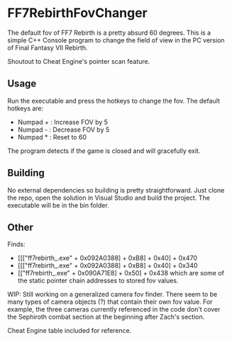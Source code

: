 # FF7RebirthFovChanger

The default fov of FF7 Rebirth is a pretty absurd 60 degrees. 
This is a simple C++ Console program to change the field of view in the PC version of Final Fantasy VII Rebirth.

Shoutout to Cheat Engine's pointer scan feature.

## Usage

Run the executable and press the hotkeys to change the fov. The default hotkeys are:

 - Numpad + : Increase FOV by 5
 - Numpad - : Decrease FOV by 5
 - Numpad * : Reset to 60

The program detects if the game is closed and will gracefully exit.

## Building

No external dependencies so building is pretty straightforward.
Just clone the repo, open the solution in Visual Studio and build the project.
The executable will be in the bin folder.

## Other

Finds: 
- [[["ff7rebirth_.exe" + 0x092A0388] + 0xB8] + 0x40] + 0x470
- [[["ff7rebirth_.exe" + 0x092A0388] + 0xB8] + 0x40] + 0x340
- [["ff7rebirth_.exe" + 0x090A71E8] + 0x50] + 0x438
which are some of the static pointer chain addresses to stored fov values.

WIP: Still working on a generalized camera fov finder.
There seem to be many types of camera objects (?) that contain their own fov value. For example, the three cameras currently referenced in the code don't cover the Sephiroth combat section at the beginning after Zach's section.

Cheat Engine table included for reference.